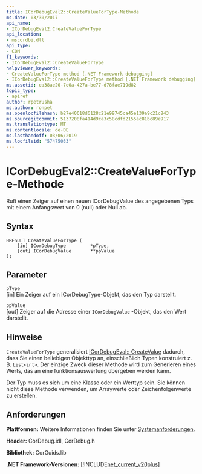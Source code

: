 ```yaml
---
title: ICorDebugEval2::CreateValueForType-Methode
ms.date: 03/30/2017
api_name:
- ICorDebugEval2.CreateValueForType
api_location:
- mscordbi.dll
api_type:
- COM
f1_keywords:
- ICorDebugEval2::CreateValueForType
helpviewer_keywords:
- CreateValueForType method [.NET Framework debugging]
- ICorDebugEval2::CreateValueForType method [.NET Framework debugging]
ms.assetid: ea38ae20-7e0a-427a-be77-d78fae719d82
topic_type:
- apiref
author: rpetrusha
ms.author: ronpet
ms.openlocfilehash: b27e40618d6128c21e99745ca45e139a9c21c843
ms.sourcegitcommit: 5137208fa414d9ca3c58cdfd2155ac81bc89e917
ms.translationtype: MT
ms.contentlocale: de-DE
ms.lasthandoff: 03/06/2019
ms.locfileid: "57475033"
---
```

# <a name="icordebugeval2createvaluefortype-method"></a>ICorDebugEval2::CreateValueForType-Methode
Ruft einen Zeiger auf einen neuen ICorDebugValue des angegebenen Typs mit einem Anfangswert von 0 (null) oder Null ab.  
  
## <a name="syntax"></a>Syntax  
  
```  
HRESULT CreateValueForType (  
    [in] ICorDebugType         *pType,  
    [out] ICorDebugValue       **ppValue  
);  
```  
  
## <a name="parameters"></a>Parameter  
 `pType`  
 [in] Ein Zeiger auf ein ICorDebugType-Objekt, das den Typ darstellt.  
  
 `ppValue`  
 [out] Zeiger auf die Adresse einer `ICorDebugValue` -Objekt, das den Wert darstellt.  
  
## <a name="remarks"></a>Hinweise  
 `CreateValueForType` generalisiert [ICorDebugEval:: CreateValue](../../../../docs/framework/unmanaged-api/debugging/icordebugeval-createvalue-method.md) dadurch, dass Sie einen beliebigen Objekttyp an, einschließlich Typen konstruiert z. B. `List<int>`. Der einzige Zweck dieser Methode wird zum Generieren eines Werts, das an eine funktionsauswertung übergeben werden kann.  
  
 Der Typ muss es sich um eine Klasse oder ein Werttyp sein. Sie können nicht diese Methode verwenden, um Arraywerte oder Zeichenfolgenwerte zu erstellen.  
  
## <a name="requirements"></a>Anforderungen  
 **Plattformen:** Weitere Informationen finden Sie unter [Systemanforderungen](../../../../docs/framework/get-started/system-requirements.md).  
  
 **Header:** CorDebug.idl, CorDebug.h  
  
 **Bibliothek:** CorGuids.lib  
  
 **.NET Framework-Versionen:** [!INCLUDE[net_current_v20plus](../../../../includes/net-current-v20plus-md.md)]
